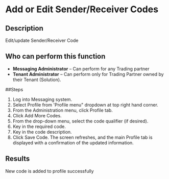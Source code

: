 # Add or Edit Sender/Receiver Codes
## Description
Edit/update Sender/Receiver Code
## Who can perform this function
* **Messaging Administrator** – Can perform for any Trading partner
* **Tenant Administrator** – Can perform only for Trading Partner owned by their Tenant (Solution).

##Steps
1. Log into Messaging system.
2. Select Profile from 'Profile menu" dropdown at top right hand corner.
3. From the Administration menu, click Profile tab.
4. Click Add More Codes.
5. From the drop-down menu, select the code qualifier (if desired).
6. Key in the required code.
7. Key in the code description.
8. Click Save Code. The screen refreshes, and the main Profile tab is displayed with a confirmation of the updated information.

## Results

New code is added to profile successfully
